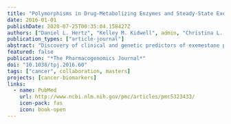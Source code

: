 ```yaml
---
title: "Polymorphisms in Drug-Metabolizing Enzymes and Steady-State Exemestane Concentration in Postmenopausal Patients with Breast Cancer"
date: 2016-01-01
publishDate: 2020-07-25T00:35:04.158427Z
authors: ["Daniel L. Hertz", "Kelley M. Kidwell", admin, "Christina L. Gersch", "Zeruesenay Desta", "David A. Flockhart", "Ana-Maria Storniolo", "Vered Stearns", "Todd C. Skaar", "Daniel F. Hayes", "N. Lynn Henry", "James M. Rae"]
publication_types: ["article-journal"]
abstract: "Discovery of clinical and genetic predictors of exemestane pharmacokinetics was attempted in 246 postmenopausal patients with breast cancer enrolled on a prospective clinical study. A sample was collected 2 h after exemestane dosing at a 1- or 3-month study visit to measure drug concentration. The primary hypothesis was that patients carrying the low-activity CYP3A4*22 (rs35599367) single-nucleotide polymorphism (SNP) would have greater exemestane concentration. Additional SNPs in genes relevant to exemestane metabolism (CYP1A1/2, CYP1B1, CYP3A4, CYP4A11, AKR1C3/4, AKR7A2) were screened in secondary analyses and adjusted for clinical covariates. CYP3A4*22 was associated with a 54% greater exemestane concentration (P<0.01). Concentration was greater in patients who reported White race, had elevated aminotransferases, renal insufficiency, lower body mass index and had not received chemotherapy (all P<0.05), and CYP3A4*22 maintained significance after adjustment for covariates (P<0.01). These genetic and clinical predictors of exemestane concentration may be useful for treatment individualization in patients with breast cancer."
featured: false
publication: "*The Pharmacogenomics Journal*"
doi: "10.1038/tpj.2016.60"
tags: ["cancer", collaboration, masters]
projects: [cancer-biomarkers]
links:
  - name: PubMed
    url: http://www.ncbi.nlm.nih.gov/pmc/articles/pmc5323433/
    icon-pack: fas
    icon: book-open
---
```

